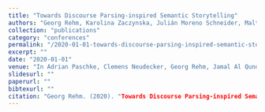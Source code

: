 ```yaml
---
title: "Towards Discourse Parsing-inspired Semantic Storytelling"
authors: "Georg Rehm, Karolina Zaczynska, Julián Moreno Schneider, Malte Ostendorff, Peter Bourgonje, Maria Berger, Jens Rauenbusch, André Schmidt, and Mikka Wild"
collection: "publications"
category: "conferences"
permalink: "/2020-01-01-towards-discourse-parsing-inspired-semantic-storytelling"
excerpt: ""
date: "2020-01-01"
venue: "In Adrian Paschke, Clemens Neudecker, Georg Rehm, Jamal Al Qundus, and Lydia Pintscher, editors, Proceedings of QURATOR 2020 - The conference for intelligent content solutions, Berlin, Germany, 02 2020. CEUR Workshop Proceedings, Volume 2535. 20/21 January 2020."
slidesurl: ""
paperurl: ""
bibtexurl: ""
citation: "Georg Rehm. (2020). "Towards Discourse Parsing-inspired Semantic Storytelling." *In Adrian Paschke, Clemens Neudecker, Georg Rehm, Jamal Al Qundus, and Lydia Pintscher, editors, Proceedings of QURATOR 2020 - The conference for intelligent content solutions, Berlin, Germany, 02 2020. CEUR Workshop Proceedings, Volume 2535. 20/21 January 2020.*."
---
```


